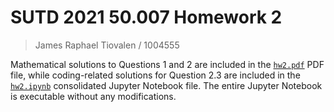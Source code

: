 # SUTD 2021 50.007 Homework 2

> James Raphael Tiovalen / 1004555

Mathematical solutions to Questions 1 and 2 are included in the [`hw2.pdf`](./hw2.pdf) PDF file, while coding-related solutions for Question 2.3 are included in the [`hw2.ipynb`](./hw2.ipynb) consolidated Jupyter Notebook file. The entire Jupyter Notebook is executable without any modifications.
